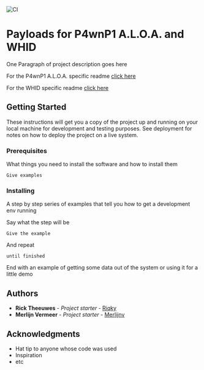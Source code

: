 ![CI](https://github.com/WHID-Hacking/Payloads/workflows/CI/badge.svg)
# Payloads for P4wnP1 A.L.O.A. and WHID

One Paragraph of project description goes here

For the P4wnP1 A.L.O.A. specific readme [click here](p4wnp1/README.md)

For the WHID specific readme [click here](WHID/README.md)

## Getting Started

These instructions will get you a copy of the project up and running on your local machine for development and testing purposes. See deployment for notes on how to deploy the project on a live system.

### Prerequisites

What things you need to install the software and how to install them

```
Give examples
```

### Installing

A step by step series of examples that tell you how to get a development env running

Say what the step will be

```
Give the example
```

And repeat

```
until finished
```

End with an example of getting some data out of the system or using it for a little demo

## Authors

* **Rick Theeuwes** - *Project starter* - [Riqky](https://github.com/Riqky)
* **Merlijn Vermeer** - *Project starter* - [Merlijnv](https://github.com/Merlijnv)

## Acknowledgments

* Hat tip to anyone whose code was used
* Inspiration
* etc
